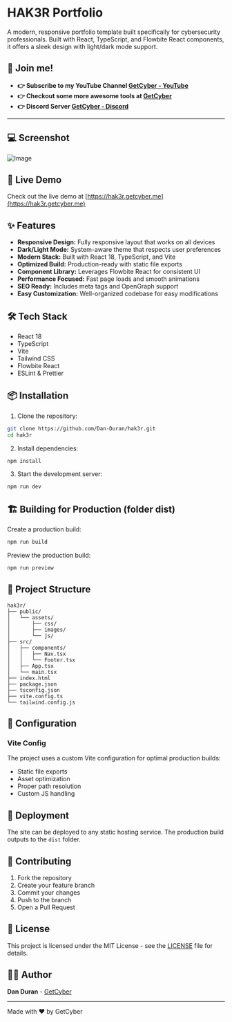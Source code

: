 # HAK3R Portfolio

A modern, responsive portfolio template built specifically for cybersecurity professionals. Built with React, TypeScript, and Flowbite React components, it offers a sleek design with light/dark mode support.

## 💪 Join me! 
- **👉 Subscribe to my YouTube Channel [GetCyber - YouTube](https://youtube.com/getCyber)**
- **👉 Checkout some more awesome tools at [GetCyber](https://getcyber.me/tools)**
- **👉 Discord Server [GetCyber - Discord](https://discord.gg/YUf3VpDeNH)**

---
## 💻 Screenshot 

![Image](https://github.com/user-attachments/assets/faabb4d6-e21f-4b46-9959-342c3d00b40f)

## 🚀 Live Demo

Check out the live demo at [https://hak3r.getcyber.me](https://hak3r.getcyber.me)

## ✨ Features

- **Responsive Design:** Fully responsive layout that works on all devices
- **Dark/Light Mode:** System-aware theme that respects user preferences
- **Modern Stack:** Built with React 18, TypeScript, and Vite
- **Optimized Build:** Production-ready with static file exports
- **Component Library:** Leverages Flowbite React for consistent UI
- **Performance Focused:** Fast page loads and smooth animations
- **SEO Ready:** Includes meta tags and OpenGraph support
- **Easy Customization:** Well-organized codebase for easy modifications

## 🛠️ Tech Stack

- React 18
- TypeScript
- Vite
- Tailwind CSS
- Flowbite React
- ESLint & Prettier

## 📦 Installation

1. Clone the repository:
```bash
git clone https://github.com/Dan-Duran/hak3r.git
cd hak3r
```

2. Install dependencies:
```bash
npm install
```

3. Start the development server:
```bash
npm run dev
```

## 🏗️ Building for Production (folder dist)

Create a production build:
```bash
npm run build
```

Preview the production build:
```bash
npm run preview
```

## 📁 Project Structure

```
hak3r/
├── public/
│   └── assets/
│       ├── css/
│       ├── images/
│       └── js/
├── src/
│   ├── components/
│   │   ├── Nav.tsx
│   │   └── Footer.tsx
│   ├── App.tsx
│   └── main.tsx
├── index.html
├── package.json
├── tsconfig.json
├── vite.config.ts
└── tailwind.config.js
```

## 🔧 Configuration

### Vite Config

The project uses a custom Vite configuration for optimal production builds:
- Static file exports
- Asset optimization
- Proper path resolution
- Custom JS handling

## 🚀 Deployment

The site can be deployed to any static hosting service. The production build outputs to the `dist` folder.

## 🤝 Contributing

1. Fork the repository
2. Create your feature branch
3. Commit your changes
4. Push to the branch
5. Open a Pull Request

## 📝 License

This project is licensed under the MIT License - see the [LICENSE](LICENSE) file for details.

## 👨‍💻 Author

**Dan Duran** - [GetCyber](https://getcyber.me)

---

Made with ❤️ by GetCyber